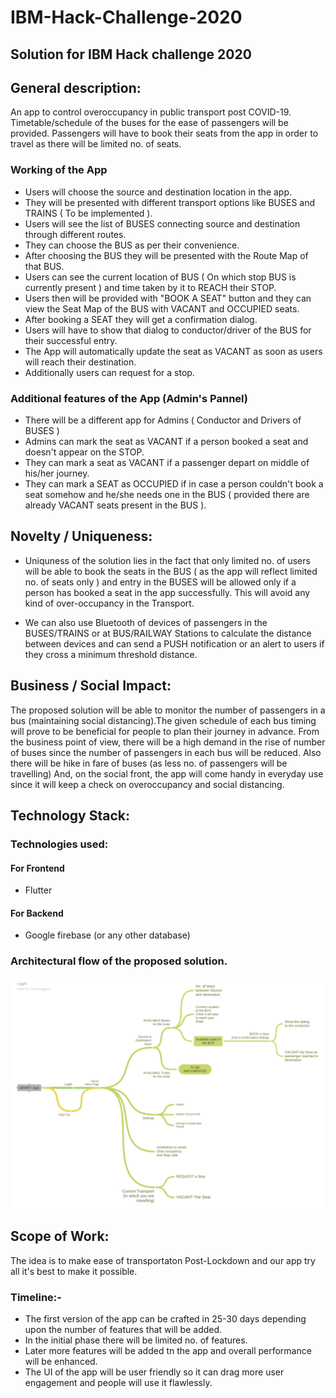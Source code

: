 # IBM-Hack-Challenge-2020

## Solution for IBM Hack challenge 2020

## General description:

An app to control overoccupancy in public transport post COVID-19. Timetable/schedule of the buses for the ease of passengers will be provided. Passengers will have to book their seats from the app in order to travel as there will be limited no. of seats.

### Working of the App

- Users will choose the source and destination location in the app.
- They will be presented with different transport options like BUSES and TRAINS ( To be implemented ).
- Users will see the list of BUSES connecting source and destination through different routes.
- They can choose the BUS as per their convenience.
- After choosing the BUS they will be presented with the Route Map of that BUS.
- Users can see the current location of BUS ( On which stop BUS is currently present ) and time taken by it to REACH their STOP.
- Users then will be provided with "BOOK A SEAT" button and they can view the Seat Map of the BUS with VACANT and OCCUPIED seats.
- After booking a SEAT they will get a confirmation dialog.
- Users will have to show that dialog to conductor/driver of the BUS for their successful entry.
- The App will automatically update the seat as VACANT as soon as users will reach their destination.
- Additionally users can request for a stop.

### Additional features of the App (Admin's Pannel)

- There will be a different app for Admins ( Conductor and Drivers of BUSES )
- Admins can mark the seat as VACANT if a person booked a seat and doesn't appear on the STOP.
- They can mark a seat as VACANT if a passenger depart on middle of his/her journey.
- They can mark a SEAT as OCCUPIED if in case a person couldn't book a seat somehow and he/she needs one in the BUS ( provided there are already VACANT seats present in the BUS ).

 
## Novelty / Uniqueness:

- Uniquness of the solution lies in the fact that only limited no. of users will be able to book the seats in the BUS ( as the app will reflect limited no. of seats only ) and entry in the BUSES will be allowed only if a person has booked a seat in the app successfully. This will avoid any kind of over-occupancy in the Transport.

- We can also use Bluetooth of devices of passengers in the BUSES/TRAINS or at BUS/RAILWAY Stations to calculate the distance between devices and can send a PUSH notification or an alert to users if they cross a minimum threshold distance.
 
## Business / Social Impact:

The proposed solution will be able to monitor the number of passengers in a bus (maintaining social distancing).The given schedule of each bus timing will prove to be beneficial for people to plan their journey in advance. From the business point of view, there will be a high demand in the rise of number of buses since the number of passengers in each bus will be reduced. Also there will be hike in fare of buses (as less no. of passengers will be travelling)  And, on the social front, the app will come handy in everyday use since it will keep a check on overoccupancy and social distancing.

 
## Technology Stack:

### Technologies used: 

#### For Frontend
- Flutter 

#### For Backend
- Google firebase
(or any other database)

### Architectural flow of the proposed solution.

![](SMART_App.png)

 
## Scope of Work:

The idea is to make ease of transportaton Post-Lockdown and our app try all it's best to 
make it possible.

### Timeline:-
- The first version of the app can be crafted in 25-30 days depending upon the number of features that will be added.
- In the initial phase there will be limited no. of features. 
- Later more features will be added tn the app and overall performance will be enhanced.
- The UI of the app will be user friendly so it can drag more user engagement and people will use it flawlessly.

